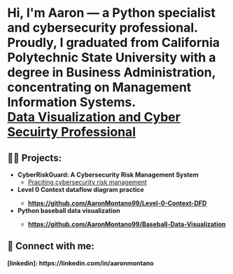 <h1> Hi, I'm Aaron — a Python specialist and cybersecurity professional. Proudly, I graduated from California Polytechnic State University with a degree in Business Administration, concentrating on Management Information Systems. <br/><a href="https://github.com/AaronMontano99" <a href="https://www.linkedin.com/in/aaronmontano/">Data Visualization and Cyber Secuirty Professional</a>

<h2>👨‍💻 Projects:</h2>

- <b>CyberRiskGuard: A Cybersecurity Risk Management System</b>
  - [Praciting cybersecurity risk management](https://github.com/AaronMontano99/Cybersecurity-risk)
- <b>Level 0 Context dataflow diagram practice<b>
  - https://github.com/AaronMontano99/Level-0-Context-DFD
- <b>Python baseball data visualization<b>
  - https://github.com/AaronMontano99/Baseball-Data-Visualization
    

<h2> 🤳 Connect with me:</h2>
[linkedin]: https://linkedin.com/in/aaronmontano

<!---
AaronMontano99/AaronMontano99 is a ✨ special ✨ repository because its `README.md` (this file) appears on your GitHub profile.
You can click the Preview link to take a look at your changes.
--->
